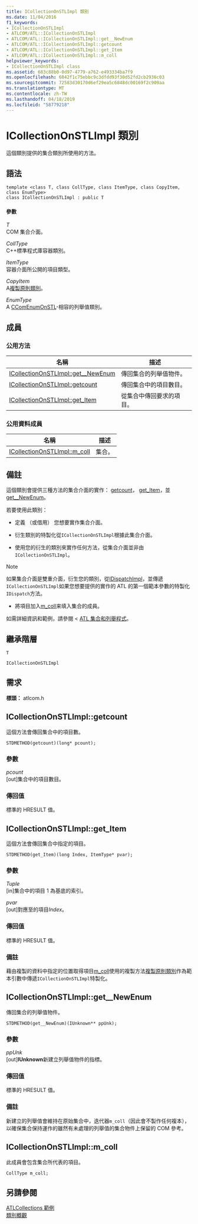 ```yaml
---
title: ICollectionOnSTLImpl 類別
ms.date: 11/04/2016
f1_keywords:
- ICollectionOnSTLImpl
- ATLCOM/ATL::ICollectionOnSTLImpl
- ATLCOM/ATL::ICollectionOnSTLImpl::get__NewEnum
- ATLCOM/ATL::ICollectionOnSTLImpl::getcount
- ATLCOM/ATL::ICollectionOnSTLImpl::get_Item
- ATLCOM/ATL::ICollectionOnSTLImpl::m_coll
helpviewer_keywords:
- ICollectionOnSTLImpl class
ms.assetid: 683c88b0-0d97-4779-a762-e493334ba7f9
ms.openlocfilehash: 6842f1c75ebbc9c3dfdd93f30d52fd2cb2936c03
ms.sourcegitcommit: 72583d30170d6ef29ea5c6848dc00169f2c909aa
ms.translationtype: MT
ms.contentlocale: zh-TW
ms.lasthandoff: 04/18/2019
ms.locfileid: "58779218"
---
```

# <a name="icollectiononstlimpl-class"></a>ICollectionOnSTLImpl 類別

這個類別提供的集合類別所使用的方法。

## <a name="syntax"></a>語法

```
template <class T, class CollType, class ItemType, class CopyItem, class EnumType>
class ICollectionOnSTLImpl : public T
```

#### <a name="parameters"></a>參數

*T*<br/>
COM 集合介面。

*CollType*<br/>
C++標準程式庫容器類別。

*ItemType*<br/>
容器介面所公開的項目類型。

*CopyItem*<br/>
A[複製原則類別](../../atl/atl-copy-policy-classes.md)。

*EnumType*<br/>
A [CComEnumOnSTL](../../atl/reference/ccomenumonstl-class.md)-相容的列舉值類別。

## <a name="members"></a>成員

### <a name="public-methods"></a>公用方法

|名稱|描述|
|----------|-----------------|
|[ICollectionOnSTLImpl::get__NewEnum](#newenum)|傳回集合的列舉值物件。|
|[ICollectionOnSTLImpl::getcount](#get_count)|傳回集合中的項目數目。|
|[ICollectionOnSTLImpl::get_Item](#get_item)|從集合中傳回要求的項目。|

### <a name="public-data-members"></a>公用資料成員

|名稱|描述|
|----------|-----------------|
|[ICollectionOnSTLImpl::m_coll](#m_coll)|集合。|

## <a name="remarks"></a>備註

這個類別會提供三種方法的集合介面的實作： [getcount](#get_count)， [get_Item](#get_item)，並[get__NewEnum](#newenum)。

若要使用此類別：

- 定義 （或借用） 您想要實作集合介面。

- 衍生類別的特製化從`ICollectionOnSTLImpl`根據此集合介面。

- 使用您的衍生的類別來實作任何方法，從集合介面並非由`ICollectionOnSTLImpl`。

> [!NOTE]
>  如果集合介面是雙重介面，衍生您的類別，從[IDispatchImpl](../../atl/reference/idispatchimpl-class.md)，並傳遞`ICollectionOnSTLImpl`如果您想要提供的實作的 ATL 的第一個範本參數的特製化`IDispatch`方法。

- 將項目加入[m_coll](#m_coll)来填入集合的成員。

如需詳細資訊和範例，請參閱 < [ATL 集合和列舉程式](../../atl/atl-collections-and-enumerators.md)。

## <a name="inheritance-hierarchy"></a>繼承階層

`T`

`ICollectionOnSTLImpl`

## <a name="requirements"></a>需求

**標頭：** atlcom.h

##  <a name="get_count"></a>  ICollectionOnSTLImpl::getcount

這個方法會傳回集合中的項目數。

```
STDMETHOD(getcount)(long* pcount);
```

### <a name="parameters"></a>參數

*pcount*<br/>
[out]集合中的項目數目。

### <a name="return-value"></a>傳回值

標準的 HRESULT 值。

##  <a name="get_item"></a>  ICollectionOnSTLImpl::get_Item

這個方法會傳回集合中指定的項目。

```
STDMETHOD(get_Item)(long Index, ItemType* pvar);
```

### <a name="parameters"></a>參數

*Tuple*<br/>
[in]集合中的項目 1 為基底的索引。

*pvar*<br/>
[out]對應至的項目*Index*。

### <a name="return-value"></a>傳回值

標準的 HRESULT 值。

### <a name="remarks"></a>備註

藉由複製的資料中指定的位置取得項目[m_coll](#m_coll)使用的複製方法[複製原則類別](../../atl/atl-copy-policy-classes.md)作為範本引數中傳遞`ICollectionOnSTLImpl`特製化。

##  <a name="newenum"></a>  ICollectionOnSTLImpl::get__NewEnum

傳回集合的列舉值物件。

```
STDMETHOD(get__NewEnum)(IUnknown** ppUnk);
```

### <a name="parameters"></a>參數

*ppUnk*<br/>
[out]**IUnknown**新建立列舉值物件的指標。

### <a name="return-value"></a>傳回值

標準的 HRESULT 值。

### <a name="remarks"></a>備註

新建立的列舉值會維持在原始集合中，迭代器`m_coll`（因此會不製作任何複本），以確保集合保持運作的雖然有未處理的列舉值的集合物件上保留的 COM 參考。

##  <a name="m_coll"></a>  ICollectionOnSTLImpl::m_coll

此成員會包含集合所代表的項目。

```
CollType m_coll;
```

## <a name="see-also"></a>另請參閱

[ATLCollections 範例](../../overview/visual-cpp-samples.md)<br/>
[類別概觀](../../atl/atl-class-overview.md)
